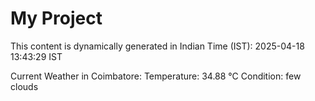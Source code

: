 # My Project

This content is dynamically generated in Indian Time (IST): 2025-04-18 13:43:29 IST


Current Weather in Coimbatore:
Temperature: 34.88 °C
Condition: few clouds
